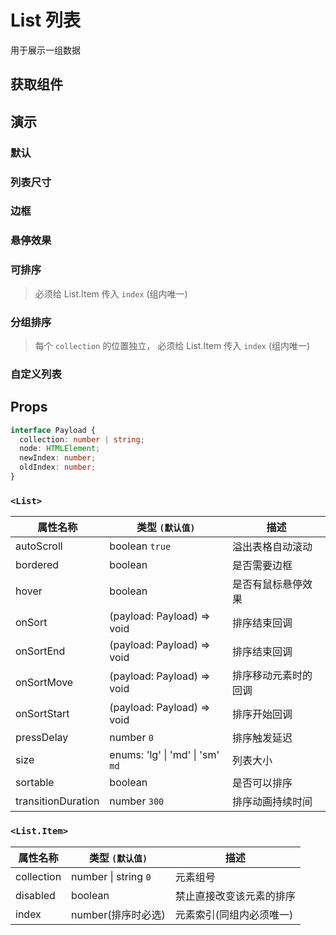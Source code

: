# List 列表

用于展示一组数据

## 获取组件

<!--{include:(components/list/fragments/import.md)}-->

## 演示

### 默认

<!--{include:`default.md`}-->

### 列表尺寸

<!--{include:`size.md`}-->

### 边框

<!--{include:`bordered.md`}-->

### 悬停效果

<!--{include:`hover.md`}-->

### 可排序

> 必须给 List.Item 传入 `index` (组内唯一)

<!--{include:`sortable.md`}-->

### 分组排序

> 每个 `collection` 的位置独立， 必须给 List.Item 传入 `index` (组内唯一)

<!--{include:`collection.md`}-->

### 自定义列表

<!--{include:`custom.md`}-->

## Props

```ts
interface Payload {
  collection: number | string;
  node: HTMLElement;
  newIndex: number;
  oldIndex: number;
}
```

### `<List>`

| 属性名称           | 类型 `(默认值)`                          | 描述                 |
| ------------------ | ---------------------------------------- | -------------------- |
| autoScroll         | boolean `true`                           | 溢出表格自动滚动     |
| bordered           | boolean                                  | 是否需要边框         |
| hover              | boolean                                  | 是否有鼠标悬停效果   |
| onSort             | (payload: Payload) => void               | 排序结束回调         |
| onSortEnd          | (payload: Payload) => void               | 排序结束回调         |
| onSortMove         | (payload: Payload) => void               | 排序移动元素时的回调 |
| onSortStart        | (payload: Payload) => void               | 排序开始回调         |
| pressDelay         | number `0`                               | 排序触发延迟         |
| size               | enums: 'lg' &#124; 'md' &#124; 'sm' `md` | 列表大小             |
| sortable           | boolean                                  | 是否可以排序         |
| transitionDuration | number `300`                             | 排序动画持续时间     |

### `<List.Item>`

| 属性名称   | 类型 `(默认值)`          | 描述                     |
| ---------- | ------------------------ | ------------------------ |
| collection | number &#124; string `0` | 元素组号                 |
| disabled   | boolean                  | 禁止直接改变该元素的排序 |
| index      | number(排序时必选)       | 元素索引(同组内必须唯一) |
